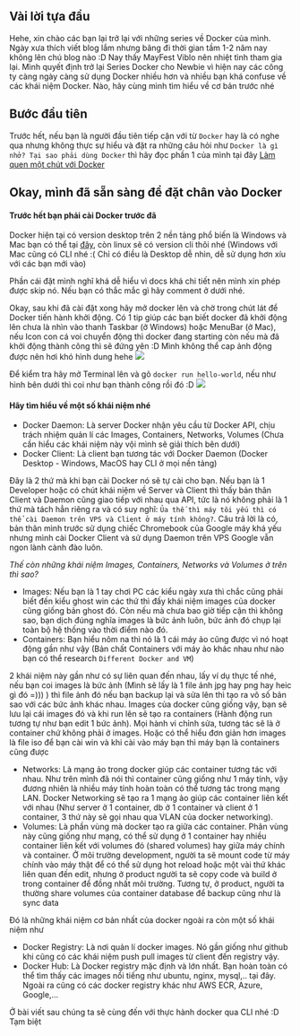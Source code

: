 ## Vài lời tựa đầu
Hehe, xin chào các bạn lại trở lại với những series về Docker của mình. Ngày xưa thích viết blog lắm nhưng bãng đi thời gian tầm 1-2 năm nay không lên chú blog nào :D Nay thấy MayFest Viblo nên nhiệt tình tham gia lại. Mình quyết định trở lại Series Docker cho Newbie vì hiện nay các công ty càng ngày càng sử dụng Docker nhiều hơn và nhiều bạn khá confuse về các khái niệm Docker. Nào, hãy cùng mình tìm hiểu về cơ bản trước nhé

## Bước đầu tiên
Trước hết, nếu bạn là người đầu tiên tiếp cận với từ `Docker` hay là có nghe qua nhưng không thực sự hiểu và đặt ra những câu hỏi như `Docker là gì nhở? Tại sao phải dùng Docker` thì hãy đọc phần 1 của mình tại đây [Làm quen một chút với Docker](https://viblo.asia/p/lam-quen-1-chut-voi-docker-gDVK2Qr25Lj)

## Okay, mình đã sẵn sàng để đặt chân vào Docker

#### Trước hết bạn phải cài Docker trước đã 
Docker hiện tại có version desktop trên 2 nền tảng phổ biến là Windows và Mac bạn có thể tại [đây](https://docs.docker.com/get-docker/), còn linux sẽ có version cli thôi nhé (Windows với Mac cũng có CLI nhé :( Chỉ có điều là Desktop dễ nhìn, dễ sử dụng hơn xíu với các bạn mới vào)

Phần cái đặt mình nghĩ khá dễ hiểu vì docs khá chi tiết nên mình xin phép được skip nó. Nếu bạn có thắc mắc gì hãy comment ở dưới nhé.

Okay, sau khi đã cài đặt xong hãy mở docker lên và chờ trong chút lát để Docker tiến hành khởi động. Có 1 tip giúp các bạn biết docker đã khởi động lên chưa là nhìn vào thanh Taskbar (ở Windows) hoặc MenuBar (ở Mac), nếu Icon con cá voi chuyển động thì docker đang starting còn nếu mà đã khởi động thành công thì sẽ đứng yên :D Mình không thể cap ảnh động được nên hơi khó hình dung hehe
![](https://images.viblo.asia/348f9c97-a000-4429-904f-a2cc1750aecd.png)

Để kiểm tra hãy mở Terminal lên và gõ `docker run hello-world`, nếu như hình bên dưới thì coi như bạn thành công rồi đó :D
![](https://images.viblo.asia/53bcb724-2eff-4706-aed9-f36628f92a0a.png)

#### Hãy tìm hiểu về một số khái niệm nhé
- Docker Daemon: Là server Docker nhận yêu cầu từ Docker API, chịu trách nhiệm quản lí các Images, Containers, Networks, Volumes (Chưa cần hiểu các khái niệm này vội mình sẽ giải thích bên dưới)
- Docker Client: Là client bạn tương tác với Docker Daemon (Docker Desktop - Windows, MacOS hay CLI ở mọi nền tảng)

Đây là 2 thứ mà khi bạn cài Docker nó sẽ tự cài cho bạn. Nếu bạn là 1 Developer hoặc có chút khái niệm về Server và Client thì thấy bản thân Client và Daemon cũng giao tiếp với nhau qua API, tức là nó không phải là 1 thứ mà tách hẳn riêng ra và có suy nghĩ: `Ủa thế thì máy tôi yếu thì có thể cài Daemon trên VPS và Client ở máy tính không?`. Câu trả lời là có, bản thân mình trước sử dụng chiếc Chromebook của Google máy khá yếu nhưng mình cài Docker Client và sử dụng Daemon trên VPS Google vẫn ngon lành cành đào luôn.

*Thế còn những khái niệm Images, Containers, Networks và Volumes ở trên thì sao?*
- Images: Nếu bạn là 1 tay chơi PC các kiểu ngày xưa thì chắc cũng phải biết đến kiểu ghost win các thứ thì đấy khái niệm images của docker cũng giống bản ghost đó. Còn nếu mà chưa bao giờ tiếp cận thì không sao, bạn dịch đúng nghĩa images là bức ảnh luôn, bức ảnh đó chụp lại toàn bộ hệ thống vào thời điểm nào đó.
- Containers: Bạn hiểu nôm na thì nó là 1 cái máy ảo cũng được vì nó hoạt động gần như vậy (Bản chất Containers với máy ảo khác nhau như nào bạn có thể research `Different Docker and VM`)

2 khái niệm này gần như có sự liên quan đến nhau, lấy ví dụ thực tế nhé, nếu bạn coi images là bức ảnh (Mình sẽ lấy là 1 file ảnh jpg hay png hay heic gì đó =))) ) thì file ảnh đó nếu bạn backup lại và sửa lên thì tạo ra vô số bản sao với các bức ảnh khác nhau. Images của docker cũng giống vậy, bạn sẽ lưu lại cái images đó và khi run lên sẽ tạo ra containers (Hành động run tương tự như bạn edit 1 bức ảnh). Mọi hành vi chỉnh sửa, tương tác sẽ là ở container chứ không phải ở images. Hoặc có thể hiểu đơn giản hơn images là file iso để bạn cài win và khi cài vào máy bạn thì máy bạn là containers cũng được

- Networks: Là mạng ảo trong docker giúp các container tương tác với nhau. Như trên mình đã nói thì container cũng giống như 1 máy tính, vậy đương nhiên là nhiều máy tính hoàn toàn có thể tương tác trong mạng LAN. Docker Networking sẽ tạo ra 1 mạng ảo giúp các container liên kết với nhau (Như server ở 1 container, db ở 1 container và client ở 1 container, 3 thứ này sẽ gọi nhau qua VLAN của docker networking).
- Volumes: Là phần vùng mà docker tạo ra giữa các container. Phân vùng này cũng giống như mạng, có thể sử dụng ở 1 container hay nhiều container liên kết với volumes đó (shared volumes) hay giữa máy chính và container. Ở môi trường development, người ta sẽ mount code từ máy chính vào máy thật để có thể sử dụng hot reload hoặc một vài thứ khác liên quan đến edit, nhưng ở product người ta sẽ copy code và build ở trong container để đồng nhất môi trường. Tương tự, ở product, người ta thường share volumes của container database để backup cũng như là sync data

Đó là những khái niệm cơ bản nhất của docker ngoài ra còn một số khái niệm như
- Docker Registry: Là nơi quản lí docker images. Nó gần giống như github khi cũng có các khái niệm push pull images từ client đến registry vậy. 
- Docker Hub: Là Docker registry mặc định và lớn nhất. Bạn hoàn toàn có thể tìm thấy các images nổi tiếng như ubuntu, nginx, mysql,.. tại đây. Ngoài ra cũng có các docker registry khác như AWS ECR, Azure, Google,...

Ở bài viết sau chúng ta sẽ cùng đến với thực hành docker qua CLI nhé :D Tạm biệt